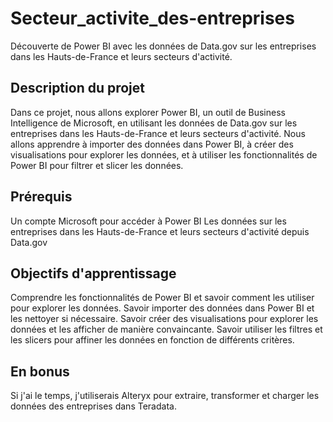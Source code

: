 # Secteur_activite_des-entreprises
Découverte de Power BI avec les données de Data.gov sur les entreprises dans les Hauts-de-France et leurs secteurs d'activité.

## Description du projet
Dans ce projet, nous allons explorer Power BI, un outil de Business Intelligence de Microsoft, en utilisant les données de Data.gov sur les entreprises dans les Hauts-de-France et leurs secteurs d'activité. Nous allons apprendre à importer des données dans Power BI, à créer des visualisations pour explorer les données, et à utiliser les fonctionnalités de Power BI pour filtrer et slicer les données.

## Prérequis
Un compte Microsoft pour accéder à Power BI
Les données sur les entreprises dans les Hauts-de-France et leurs secteurs d'activité depuis Data.gov

## Objectifs d'apprentissage
Comprendre les fonctionnalités de Power BI et savoir comment les utiliser pour explorer les données.
Savoir importer des données dans Power BI et les nettoyer si nécessaire.
Savoir créer des visualisations pour explorer les données et les afficher de manière convaincante.
Savoir utiliser les filtres et les slicers pour affiner les données en fonction de différents critères.

## En bonus
Si j'ai le temps, j'utiliserais Alteryx pour extraire, transformer et charger les données des entreprises dans Teradata.
